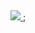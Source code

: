 <a href="https://codeclimate.com/github/lusorich/your-choice/maintainability">
  <img src="https://api.codeclimate.com/v1/badges/ccdd23bcb21096fc65e5/maintainability" />
</a>;
